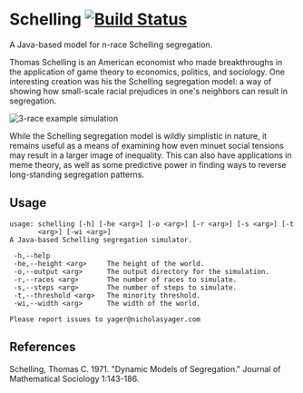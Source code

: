 # Schelling [![Build Status](https://travis-ci.org/nicholasyager/schelling.svg?branch=master)](https://travis-ci.org/nicholasyager/schelling)
A Java-based model for n-race Schelling segregation.

Thomas Schelling is an American economist who made breakthroughs in the
application of game theory to economics, politics,  and sociology. One
interesting creation was his the Schelling segregation model: a way of showing
how small-scale racial prejudices in one's neighbors can result in segregation.

![3-race example simulation](https://nicholasyager.com/assets/2016-01-11/example.gif)

While the Schelling segregation model is wildly simplistic in nature, it
remains useful as a means of examining how even minuet social tensions may
result in a larger image of inequality. This can also have applications in
meme theory, as well as some predictive power in finding ways to reverse
long-standing segregation patterns.

## Usage
```{bash}
usage: schelling [-h] [-he <arg>] [-o <arg>] [-r <arg>] [-s <arg>] [-t
       <arg>] [-wi <arg>]
A Java-based Schelling segregation simulator.

 -h,--help
 -he,--height <arg>     The height of the world.
 -o,--output <arg>      The output directory for the simulation.
 -r,--races <arg>       The number of races to simulate.
 -s,--steps <arg>       The number of steps to simulate.
 -t,--threshold <arg>   The minority threshold.
 -wi,--width <arg>      The width of the world.

Please report issues to yager@nicholasyager.com
```

## References
Schelling, Thomas C. 1971. "Dynamic Models of Segregation." Journal of
Mathematical Sociology 1:143-186. 
